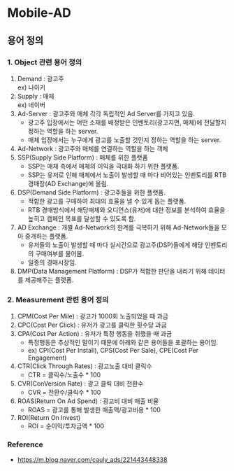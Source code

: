 # Mobile-AD
## 용어 정의
### 1. Object 관련 용어 정의  
   1. Demand : 광고주  
        ex) 나이키  
   1. Supply : 매체  
        ex) 네이버  
   1. Ad-Server : 광고주와 매체 각각 독립적인 Ad Server를 가지고 있음.  
        - 광고주 입장에서는 어떤 소재를 배정받은 인벤토리(광고지면, 매체)에 전달할지 정하는 역할을 하는 server.  
        - 매체 입장에서는 누구에게 광고를 노출할 것인지 정하는 역할을 하는 server.  
   1. Ad-Network : 광고주와 매체를 연결하는 역할을 하는 객체  
   1. SSP(Supply Side Platform) : 매체를 위한 플랫폼
        - SSP는 매체 측에서 매체의 이익을 극대화 하기 위한 플랫폼.
        - SSP는 유저로 인해 매체에서 노출이 발생할 때 마다 비어있는 인벤토리를 RTB 경매장(AD Exchange)에 올림.
   1. DSP(Demand Side Platform) : 광고주들을 위한 플랫폼.
        - 적합한 광고를 구매하여 최대의 효율을 낼 수 있게 돕는 플랫폼.
        - RTB 경매방식에서 해당매체와 오디언스(유저)에 대한 정보를 분석하여 효율을 높히고 캠페인 목표를 달성할 수 있도록 함.
   1. AD Exchange : 개별 Ad-Network의 한계를 극복하기 위해 Ad-Network들을 모아 중개하는 플랫폼.
        - 유저들의 노출이 발생할 때 마다 실시간으로 광고주(DSP)들에게 해당 인벤토리의 구매여부를 물어봄.
        - 일종의 경매시장임.
   1. DMP(Data Management Platform) : DSP가 적합한 판단을 내리기 위해 데이터를 제공해주는 플랫폼.


### 2. Measurement 관련 용어 정의  
  1. CPM(Cost Per Mile) : 광고가 1000회 노출되었을 때 과금  
  1. CPC(Cost Per Click) : 유저가 광고를 클릭한 횟수당 과금  
  1. CPA(Cost Per Action) : 유저가 특정 행동을 취했을 때 과금  
       - 특정행동은 추상적인 말이기 때문에 아래와 같은 용어들을 포괄하는 용어임.  
       - ex) CPI(Cost Per Install), CPS(Cost Per Sale), CPE(Cost Per Engagement)  
  1. CTR(Click Through Rates) : 광고노출 대비 클릭수  
       - CTR = 클릭수/노출수 * 100  
  1. CVR(ConVersion Rate) : 광고 클릭 대비 전환수  
       - CVR = 전환수/클릭수 * 100  
  1. ROAS(Return On Ad Spend) : 광고비 대비 매출 비율  
       - ROAS = 광고를 통해 발생한 매출액/광고비용 * 100  
  1. ROI(Return On Invest)  
       - ROI = 순이익/투자금액 * 100


### Reference
   - https://m.blog.naver.com/cauly_ads/221443448338
